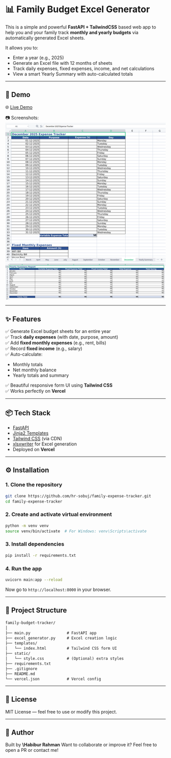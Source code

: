 # 📊 Family Budget Excel Generator

This is a simple and powerful **FastAPI + TailwindCSS** based web app to help you and your family track **monthly and yearly budgets** via automatically generated Excel sheets.

It allows you to:
- Enter a year (e.g., 2025)
- Generate an Excel file with 12 months of sheets
- Track daily expenses, fixed expenses, income, and net calculations
- View a smart Yearly Summary with auto-calculated totals

---

## 🚀 Demo

🌐 [Live Demo](https://family-expense-tracker-kohl.vercel.app/)

📷 Screenshots:
![screenshot](screenshots/demo-1.png)
![screenshot](screenshots/demo-2.png)

---

## ✨ Features

✅ Generate Excel budget sheets for an entire year  
✅ Track **daily expenses** (with date, purpose, amount)  
✅ Add **fixed monthly expenses** (e.g., rent, bills)  
✅ Record **fixed income** (e.g., salary)  
✅ Auto-calculate:
- Monthly totals
- Net monthly balance
- Yearly totals and summary

✅ Beautiful responsive form UI using **Tailwind CSS**  
✅ Works perfectly on **Vercel**

---

## 📦 Tech Stack

- [FastAPI](https://fastapi.tiangolo.com/)
- [Jinja2 Templates](https://jinja.palletsprojects.com/)
- [Tailwind CSS](https://tailwindcss.com/) (via CDN)
- [xlsxwriter](https://xlsxwriter.readthedocs.io/) for Excel generation
- Deployed on **Vercel**

---

## ⚙️ Installation

### 1. Clone the repository

```bash
git clone https://github.com/hr-sobuj/family-expense-tracker.git
cd family-expense-tracker
````

### 2. Create and activate virtual environment

```bash
python -m venv venv
source venv/bin/activate  # For Windows: venv\Scripts\activate
```

### 3. Install dependencies

```bash
pip install -r requirements.txt
```

### 4. Run the app

```bash
uvicorn main:app --reload
```

Now go to `http://localhost:8000` in your browser.

---

## 📁 Project Structure

```
family-budget-tracker/
│
├── main.py                # FastAPI app
├── excel_generator.py     # Excel creation logic
├── templates/
│   └── index.html         # Tailwind CSS form UI
├── static/
│   └── style.css          # (Optional) extra styles
├── requirements.txt
├── .gitignore
├── README.md
└── vercel.json            # Vercel config
```

---

## 🧾 License

MIT License — feel free to use or modify this project.

---

## 🙋 Author

Built by **\Habibur Rahman**
Want to collaborate or improve it? Feel free to open a PR or contact me!
